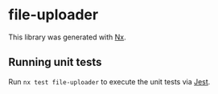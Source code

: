 # file-uploader

This library was generated with [Nx](https://nx.dev).

## Running unit tests

Run `nx test file-uploader` to execute the unit tests via [Jest](https://jestjs.io).
